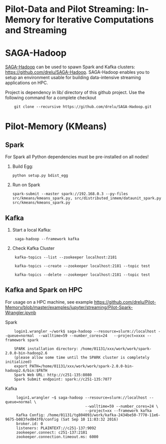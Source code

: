 # Pilot-Data and Pilot Streaming: In-Memory for Iterative Computations and Streaming

# SAGA-Hadoop

[SAGA-Hadoop](https://github.com/drelu/SAGA-Hadoop) can be used to spawn Spark and Kafka clusters: <https://github.com/drelu/SAGA-Hadoop>. SAGA-Hadoop enables you to setup an environment usable for building data-intensive streaming applications on HPC.

Project is dependency in lib/ directory of this github project. Use the following command for a complete checkout


        git clone --recursive https://github.com/drelu/SAGA-Hadoop.git


# Pilot-Memory (KMeans)

## Spark

For Spark all Python dependencies must be pre-installed on all nodes!


 1. Build Egg:
 
        python setup.py bdist_egg


 2. Run on Spark       
  
        spark-submit --master spark://192.168.0.3 --py-files src/kmeans/kmeans_spark.py, src/distributed_inmem/dataunit_spark.py src/kmeans/kmeans_spark.py


## Kafka

1. Start a local Kafka:

        saga-hadoop --framework kafka
    

    
2. Check Kafka Cluster
    
        kafka-topics --list --zookeeper localhost:2181

        kafka-topics --create --zookeeper localhost:2181 --topic test

        kafka-topics --delete --zookeeper localhost:2181 --topic test


## Kafka and Spark on HPC

For usage on a HPC machine, see example <https://github.com/drelu/Pilot-Memory/blob/master/examples/jupyter/streaming/Pilot-Spark-Wrangler.ipynb>


Spark
    
        login1.wrangler ~/work$ saga-hadoop --resource=slurm://localhost --queue=normal  --walltime=59 --number_cores=24   --project=xxxx --framework spark
         
        SPARK installation directory: /home/01131/xxx/work/work/spark-2.0.0-bin-hadoop2.6
        (please allow some time until the SPARK cluster is completely initialized)
        export PATH=/home/01131/xxx/work/work/spark-2.0.0-bin-hadoop2.6/bin:$PATH
        Spark Web URL: http://c251-135:8080
        Spark Submit endpoint: spark://c251-135:7077
    

Kafka

         login1.wrangler ~$ saga-hadoop --resource=slurm://localhost --queue=normal \
                                        --walltime=59 --number_cores=24 \
                                        --project=xx --framework kafka
         Kafka Config: /home/01131/tg804093/work/kafka-2434be50-7770-11e6-9675-b083fed043f0/config (Sat Sep 10 11:03:32 2016)
         broker.id: 0
         listeners: PLAINTEXT://c251-137:9092
         zookeeper.connect: c251-137:2181
         zookeeper.connection.timeout.ms: 6000

